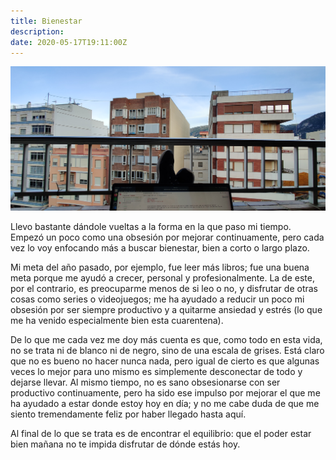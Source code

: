 ```yaml
---
title: Bienestar
description:
date: 2020-05-17T19:11:00Z
---
```


![](../../../../assets/2020/05/17/bienestar.jpg)

Llevo bastante dándole vueltas a la forma en la que paso mi tiempo. Empezó un poco como una obsesión por mejorar continuamente, pero cada vez lo voy enfocando más a buscar bienestar, bien a corto o largo plazo. 

Mi meta del año pasado, por ejemplo, fue leer más libros; fue una buena meta porque me ayudó a crecer, personal y profesionalmente. La de este, por el contrario, es preocuparme menos de si leo o no, y disfrutar de otras cosas como series o videojuegos; me ha ayudado a reducir un poco mi obsesión por ser siempre productivo y a quitarme ansiedad y estrés (lo que me ha venido especialmente bien esta cuarentena).

De lo que me cada vez me doy más cuenta es que, como todo en esta vida, no se trata ni de blanco ni de negro, sino de una escala de grises. Está claro que no es bueno no hacer nunca nada, pero igual de cierto es que algunas veces lo mejor para uno mismo es simplemente desconectar de todo y dejarse llevar. Al mismo tiempo, no es sano obsesionarse con ser productivo continuamente, pero ha sido ese impulso por mejorar el que me ha ayudado a estar donde estoy hoy en día; y no me cabe duda de que me siento tremendamente feliz por haber llegado hasta aquí.

Al final de lo que se trata es de encontrar el equilibrio: que el poder estar bien mañana no te impida disfrutar de dónde estás hoy.
